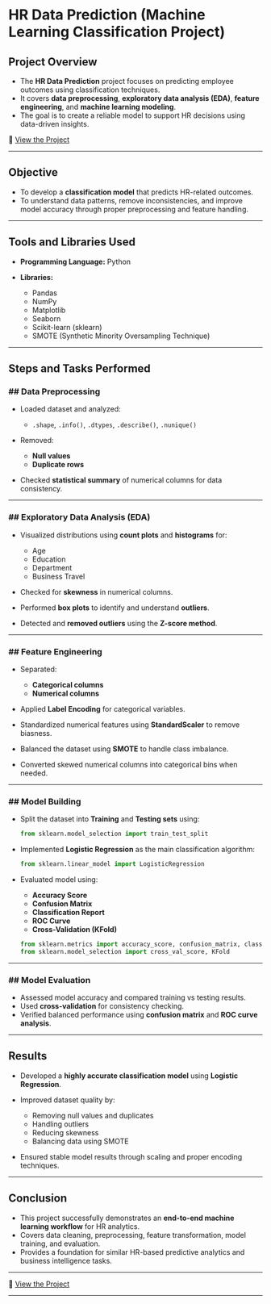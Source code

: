 # HR Data Prediction (Machine Learning Classification Project)

## Project Overview

* The **HR Data Prediction** project focuses on predicting employee outcomes using classification techniques.
* It covers **data preprocessing**, **exploratory data analysis (EDA)**, **feature engineering**, and **machine learning modeling**.
* The goal is to create a reliable model to support HR decisions using data-driven insights.

🔗 <a href="https://github.com/Dharani1202/HR_Data_Analysis_using---Machine_Learning/blob/main/ML_HR_PROJECT.ipynb"> View the Project </a>

---

## Objective

* To develop a **classification model** that predicts HR-related outcomes.
* To understand data patterns, remove inconsistencies, and improve model accuracy through proper preprocessing and feature handling.

---

## Tools and Libraries Used

* **Programming Language:** Python
* **Libraries:**

  * Pandas
  * NumPy
  * Matplotlib
  * Seaborn
  * Scikit-learn (sklearn)
  * SMOTE (Synthetic Minority Oversampling Technique)

---

## Steps and Tasks Performed

### ## Data Preprocessing

* Loaded dataset and analyzed:

  * `.shape`, `.info()`, `.dtypes`, `.describe()`, `.nunique()`
* Removed:

  * **Null values**
  * **Duplicate rows**
* Checked **statistical summary** of numerical columns for data consistency.

---

### ## Exploratory Data Analysis (EDA)

* Visualized distributions using **count plots** and **histograms** for:

  * Age
  * Education
  * Department
  * Business Travel
* Checked for **skewness** in numerical columns.
* Performed **box plots** to identify and understand **outliers**.
* Detected and **removed outliers** using the **Z-score method**.

---

### ## Feature Engineering

* Separated:

  * **Categorical columns**
  * **Numerical columns**
* Applied **Label Encoding** for categorical variables.
* Standardized numerical features using **StandardScaler** to remove biasness.
* Balanced the dataset using **SMOTE** to handle class imbalance.
* Converted skewed numerical columns into categorical bins when needed.

---

### ## Model Building

* Split the dataset into **Training** and **Testing sets** using:

  ```python
  from sklearn.model_selection import train_test_split
  ```
* Implemented **Logistic Regression** as the main classification algorithm:

  ```python
  from sklearn.linear_model import LogisticRegression
  ```
* Evaluated model using:

  * **Accuracy Score**
  * **Confusion Matrix**
  * **Classification Report**
  * **ROC Curve**
  * **Cross-Validation (KFold)**

  ```python
  from sklearn.metrics import accuracy_score, confusion_matrix, classification_report, roc_curve
  from sklearn.model_selection import cross_val_score, KFold
  ```

---

### ## Model Evaluation

* Assessed model accuracy and compared training vs testing results.
* Used **cross-validation** for consistency checking.
* Verified balanced performance using **confusion matrix** and **ROC curve analysis**.

---

## Results

* Developed a **highly accurate classification model** using **Logistic Regression**.
* Improved dataset quality by:

  * Removing null values and duplicates
  * Handling outliers
  * Reducing skewness
  * Balancing data using SMOTE
* Ensured stable model results through scaling and proper encoding techniques.

---

## Conclusion

* This project successfully demonstrates an **end-to-end machine learning workflow** for HR analytics.
* Covers data cleaning, preprocessing, feature transformation, model training, and evaluation.
* Provides a foundation for similar HR-based predictive analytics and business intelligence tasks.

---

🔗 <a href="https://github.com/Dharani1202/HR_Data_Analysis_using---Machine_Learning/blob/main/ML_HR_PROJECT.ipynb"> View the Project </a>

---

